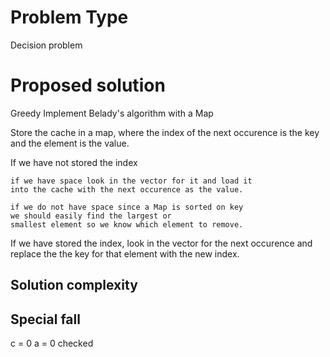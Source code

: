 # Problem Type
Decision problem
# Proposed solution

Greedy
Implement Belady's algorithm with a Map

Store the cache in a map, where the index of the next occurence is the key
and the element is the value.

If we have not stored the index

    if we have space look in the vector for it and load it
    into the cache with the next occurence as the value.

    if we do not have space since a Map is sorted on key
    we should easily find the largest or
    smallest element so we know which element to remove.

If we have stored the index, look in the vector for the next occurence
and replace the the key for that element with the new index.
## Solution complexity

## Special fall
c = 0
a = 0 checked

